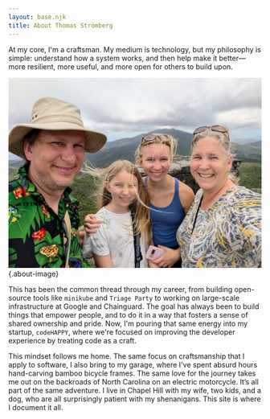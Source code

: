 ```yaml
---
layout: base.njk
title: About Thomas Strömberg
---
```


At my core, I'm a craftsman. My medium is technology, but my philosophy is simple: understand how a system works, and then help make it better—more resilient, more useful, and more open for others to build upon.

![Thomas Strömberg](/img/me.jpg){.about-image}

This has been the common thread through my career, from building open-source tools like `minikube` and `Triage Party` to working on large-scale infrastructure at Google and Chainguard. The goal has always been to build things that empower people, and to do it in a way that fosters a sense of shared ownership and pride. Now, I'm pouring that same energy into my startup, `codeHAPPY`, where we're focused on improving the developer experience by treating code as a craft.

This mindset follows me home. The same focus on craftsmanship that I apply to software, I also bring to my garage, where I've spent absurd hours hand-carving bamboo bicycle frames. The same love for the journey takes me out on the backroads of North Carolina on an electric motorcycle. It’s all part of the same adventure. I live in Chapel Hill with my wife, two kids, and a dog, who are all surprisingly patient with my shenanigans. This site is where I document it all.
